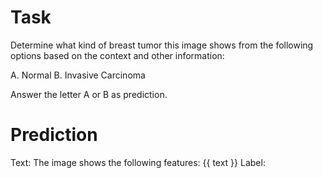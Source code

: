 # Task
Determine what kind of breast tumor this image shows from the following options based on the context and other information:

A. Normal
B. Invasive Carcinoma

Answer the letter A or B as prediction.

# Prediction
Text: The image shows the following features: {{ text }}
Label: